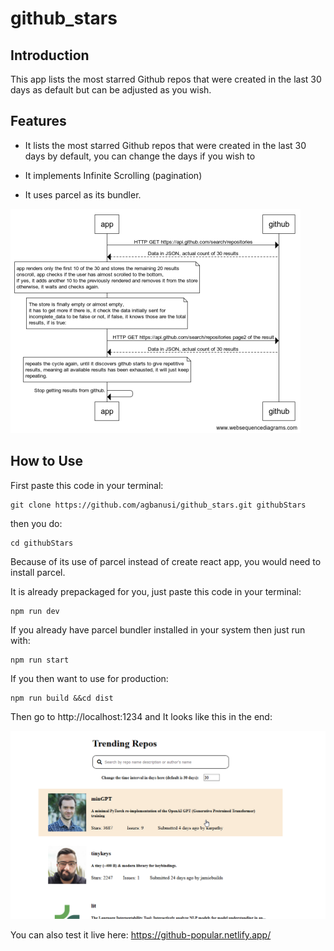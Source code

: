 
# github_stars
## Introduction
This app lists the most starred Github repos that were created in the last 30 days as default but can be adjusted as you wish.
## Features


* It lists the most starred Github repos that were created in the last 30 days by default, you can change the days if you wish to

* It implements Infinite Scrolling (pagination)

* It uses parcel as its bundler.

![The webFrame of the App](https://github.com/agbanusi/github_stars/blob/master/src/github-repos_websequence.png)

## How to Use

First paste this code in your terminal:

```
git clone https://github.com/agbanusi/github_stars.git githubStars
```

then you do:

```
cd githubStars
```

Because of its use of parcel instead of create react app, you would need to install parcel.

It is already prepackaged for you, just paste this code in your terminal:

```
npm run dev
```

If you already have parcel bundler installed in your system then just run with:

```
npm run start
```

If you then want to use for production:

```
npm run build &&cd dist
```

Then go to http://localhost:1234 and It looks like this in the end:

![picture](https://github.com/agbanusi/github_stars/blob/master/src/2020-08-21%2001_26_42-Popular%20Github%20Repos%20App.png)

You can also test it live here: https://github-popular.netlify.app/
